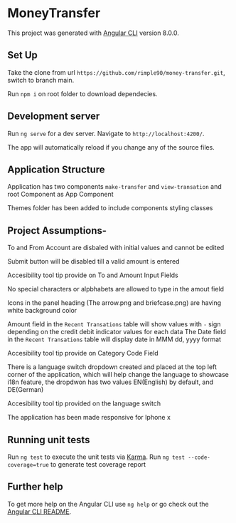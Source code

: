 # MoneyTransfer

This project was generated with [Angular CLI](https://github.com/angular/angular-cli) version 8.0.0.

## Set Up

Take the clone from url `https://github.com/rimple90/money-transfer.git`, switch to branch main.

Run `npm i` on root folder to download dependecies.

## Development server

Run `ng serve` for a dev server. Navigate to `http://localhost:4200/`. 

The app will automatically reload if you change any of the source files.

## Application Structure

Application has two components `make-transfer` and `view-transation` and root Component as App Component

Themes folder has been added to include components styling classes

## Project Assumptions-

To and From Account are disbaled with initial values and cannot be edited

Submit button will be disabled till a valid amount is entered

Accesibility tool tip provide on To and Amount Input Fields

No special characters or alpbhabets are allowed to type in the amout field

Icons in the panel heading (The arrow.png and briefcase.png) are having white background color

Amount field in the `Recent Transations` table will show values with `-` sign depending on the credit debit indicator values for each data
The Date field in the `Recent Transations` table will display date in MMM dd, yyyy format

Accesibility tool tip provide on Category Code Field

There is a language switch dropdown created and placed at the top left corner of the application, which will help change the language to showcase i18n feature, the dropdwon has two values EN(English) by default, and DE(German)

Accesibility tool tip provided on the language switch

The application has been made responsive for Iphone x


## Running unit tests

Run `ng test` to execute the unit tests via [Karma](https://karma-runner.github.io).
Run `ng test --code-coverage=true` to generate test coverage report

## Further help

To get more help on the Angular CLI use `ng help` or go check out the [Angular CLI README](https://github.com/angular/angular-cli/blob/master/README.md).

